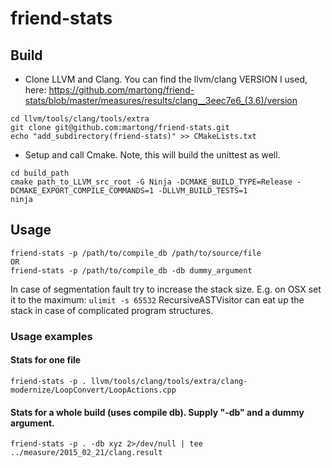 # friend-stats

## Build
* Clone LLVM and Clang. You can find the llvm/clang VERSION I used, here:
  https://github.com/martong/friend-stats/blob/master/measures/results/clang__3eec7e6_(3.6)/version
```
cd llvm/tools/clang/tools/extra
git clone git@github.com:martong/friend-stats.git
echo "add_subdirectory(friend-stats)" >> CMakeLists.txt
```
* Setup and call Cmake. Note, this will build the unittest as well.
```
cd build_path
cmake path_to_LLVM_src_root -G Ninja -DCMAKE_BUILD_TYPE=Release -DCMAKE_EXPORT_COMPILE_COMMANDS=1 -DLLVM_BUILD_TESTS=1
ninja
```

## Usage 
```
friend-stats -p /path/to/compile_db /path/to/source/file
OR
friend-stats -p /path/to/compile_db -db dummy_argument
```
In case of segmentation fault try to increase the stack size.
E.g. on OSX set it to the maximum: 
`ulimit -s 65532`
RecursiveASTVisitor can eat up the stack in case of complicated program structures.

### Usage examples
#### Stats for one file
```
friend-stats -p . llvm/tools/clang/tools/extra/clang-modernize/LoopConvert/LoopActions.cpp
```
#### Stats for a whole build (uses compile db). Supply "-db" and a dummy argument. 
```
friend-stats -p . -db xyz 2>/dev/null | tee ../measure/2015_02_21/clang.result
```
